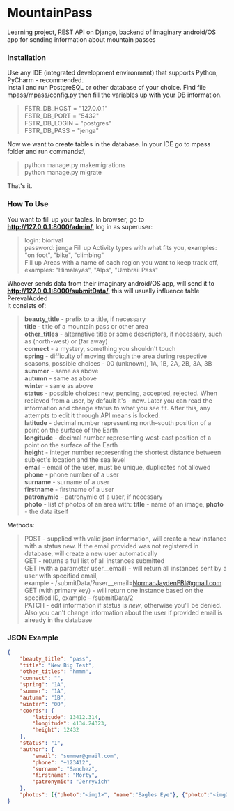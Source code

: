 # MountainPass
Learning project, REST API on Django, backend of imaginary android/OS app for sending information about mountain passes

### Installation
Use any IDE (integrated development environment) that supports Python, PyCharm - recommended.\
Install and run PostgreSQL or other database of your choice. Find file mpass/mpass/config.py then fill the variables up with your DB information.
> FSTR_DB_HOST = "127.0.0.1"\
> FSTR_DB_PORT = "5432"\
> FSTR_DB_LOGIN = "postgres"\
> FSTR_DB_PASS = "jenga"

Now we want to create tables in the database. In your IDE go to mpass folder and run commands:\
> python manage.py makemigrations\
> python manage.py migrate

That's it.

### How To Use
You want to fill up your tables. In browser, go to **http://127.0.0.1:8000/admin/**, log in as superuser:
> login: biorival\
> password: jenga
Fill up Activity types with what fits you, examples: "on foot", "bike", "climbing"\
Fill up Areas with a name of each region you want to keep track off, examples: "Himalayas", "Alps", "Umbrail Pass"

Whoever sends data from their imaginary android/OS app, will send it to **http://127.0.0.1:8000/submitData/**, this will usually influence table PerevalAdded\
It consists of:
> **beauty_title** - prefix to a title, if necessary\
> **title** - title of a mountain pass or other area\
> **other_titles** - alternative title or some descriptors, if necessary, such as (north-west) or (far away)\
> **connect** - a mystery, something you shouldn't touch\
> **spring** - difficulty of moving through the area during respective seasons, possible choices - 00 (unknown), 1A, 1B, 2A, 2B, 3A, 3B\
> **summer** - same as above\
> **autumn** - same as above\
> **winter** - same as above\
> **status** - possible choices: new, pending, accepted, rejected. When recieved from a user, by default it's - new. Later you can read the information and change status to what you see fit. After this, any attempts to edit it through API means is locked.\
> **latitude** - decimal number representing north–south position of a point on the surface of the Earth\
> **longitude** - decimal number representing west-east position of a point on the surface of the Earth\
> **height** - integer number representing the shortest distance between subject's location and the sea level\
> **email** - email of the user, must be unique, duplicates not allowed\
> **phone** - phone number of a user\
> **surname** - surname of a user\
> **firstname** - firstname of a user\
> **patronymic** - patronymic of a user, if necessary\
> **photo** - list of photos of an area with: **title** - name of an image, **photo** - the data itself

Methods:
> POST - supplied with valid json information, will create a new instance with a status new. If the email provided was not registered in database, will create a new user automatically\
> GET - returns a full list of all instances submitted\
> GET (with a parameter user__email) - will return all instances sent by a user with specified email,\
> example - /submitData/?user__email=NormanJaydenFBI@gmail.com\
> GET (with primary key) - will return one instance based on the specified ID, example - /submitData/2\
> PATCH - edit information if status is *new*, otherwise you'll be denied. Also you can't change information about the user if provided email is already in the database

### JSON Example
```JSON
{
    "beauty_title": "pass",
    "title": "New Big Test",
    "other_titles": "hmmm",
    "connect": "",
    "spring": "1A",
    "summer": "1A",
    "autumn": "1B",
    "winter": "00",
    "coords": {
        "latitude": 13412.314,
        "longitude": 4134.24323,
        "height": 12432
    },
    "status": "1",
    "author": {
        "email": "summer@gmail.com",
        "phone": "+123412",
        "surname": "Sanchez",
        "firstname": "Morty",
        "patronymic": "Jerryvich"
    },
    "photos": [{"photo":"<img1>", "name":"Eagles Eye"}, {"photo":"<img2>", "name":"Bear Claw"}]
}
```

